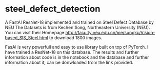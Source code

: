# steel_defect_detection
A FastAI ResNet-18 implemented and trained on Steel Defect Database by NEU
The Datasets is from Kechen Song, Northeastern University (NEU). You can visit their Homepage http://faculty.neu.edu.cn/me/songkc/Vision-based_SIS_Steel.html to download 1800 images.

FasAI is very powerfull and easy to use library built on top of PyTorch. I have trained a ResNet-18 on this database. The results and further information about code is in the notebook and the database and further information about it, can be donwloaded from the link provided.
